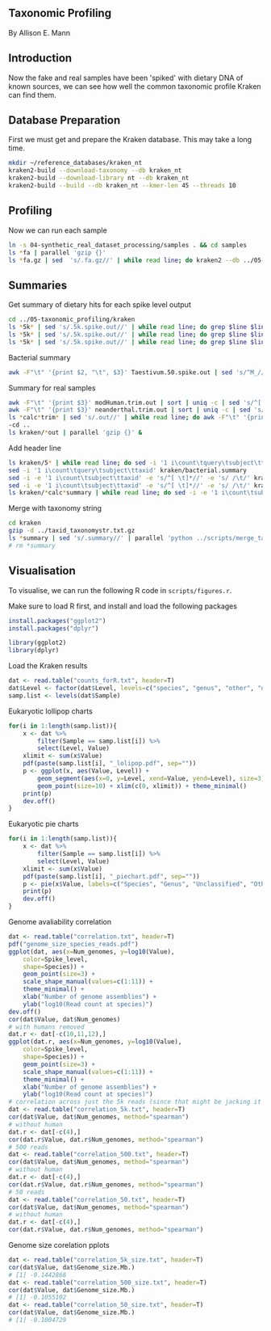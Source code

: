 ## Taxonomic Profiling

By Allison E. Mann

## Introduction

Now the fake and real samples have been 'spiked' with dietary DNA of known
sources, we can see how well the common taxonomic profile Kraken can find them.

## Database Preparation

First we must get and prepare the Kraken database. This may take a long time.

```bash
mkdir ~/reference_databases/kraken_nt 
kraken2-build --download-taxonomy --db kraken_nt
kraken2-build --download-library nt --db kraken_nt
kraken2-build --build --db kraken_nt --kmer-len 45 --threads 10
```

## Profiling

Now we can run each sample

```bash
ln -s 04-synthetic_real_dataset_processing/samples . && cd samples
ls *fa | parallel 'gzip {}'
ls *fa.gz | sed  's/.fa.gz//' | while read line; do kraken2 --db ../05-taxonomic_profiling/reference_databases/kraken_nt/ --threads 8 --use-names --gzip-compressed --output ../../05-taxonomic_profiling/kraken/$line.out $line.fa.gz; done
```

## Summaries

Get summary of dietary hits for each spike level output

```bash
cd ../05-taxonomic_profiling/kraken
ls *5k* | sed 's/.5k.spike.out//' | while read line; do grep $line $line.5k.spike.out | awk -F"\t" '{print $2, "\t", $3}' | sed 's/^M_//' | sed 's/^MT_//' | sed 's/_.*\t/\t/' | sort | uniq -c | sed 's/^[ \t]*//' | sed 's/ /\t/' | sed 's/ //' | sed 's/ /_/g' | sed 's/_(taxid_/\t/' | sed 's/)$//' >> 5k.spike.summary; done
ls *5k* | sed 's/.5k.spike.out//' | while read line; do grep $line $line.500.spike.out | awk -F"\t" '{print $2, "\t", $3}' | sed 's/^M_//' | sed 's/^MT_//' | sed 's/_.*\t/\t/' | sort | uniq -c | sed 's/^[ \t]*//' | sed 's/ /\t/' | sed 's/ //' | sed 's/ /_/g' | sed 's/_(taxid_/\t/' | sed 's/)$//' >> 500.spike.summary; done
ls *5k* | sed 's/.5k.spike.out//' | while read line; do grep $line $line.50.spike.out | awk -F"\t" '{print $2, "\t", $3}' | sed 's/^M_//' | sed 's/^MT_//' | sed 's/_.*\t/\t/' | sort | uniq -c | sed 's/^[ \t]*//' | sed 's/ /\t/' | sed 's/ //' | sed 's/ /_/g' | sed 's/_(taxid_/\t/' | sed 's/)$//' >> 50.spike.summary; done
```

Bacterial summary

```bash
awk -F"\t" '{print $2, "\t", $3}' Taestivum.50.spike.out | sed 's/^M_//' | sed 's/^MT_//' | sed 's/_.*\t/\t/' | sort | uniq -c | sed 's/^[ \t]*//' | sed 's/ /\t/' | sed 's/ //' | sed 's/ /_/g' | sed 's/_(taxid_/\t/' | sed 's/)$//' > bacterial.summary
```

Summary for real samples

```bash
awk -F"\t" '{print $3}' modHuman.trim.out | sort | uniq -c | sed 's/^[ \t]*//' | sed 's/ /\t/' | sed 's/ /_/g' | sed 's/_(taxid_/\t/' | sed 's/)//g' > modHuman.summary &
awk -F"\t" '{print $3}' neanderthal.trim.out | sort | uniq -c | sed 's/^[ \t]*//' | sed 's/ /\t/' | sed 's/ /_/g' | sed 's/_(taxid_/\t/' | sed 's/)//g' > neanderthal.summary &
ls *calc*trim* | sed 's/.out//' | while read line; do awk -F"\t" '{print $3}' $line.out | sort | uniq -c | sed 's/^[ \t]*//' | sed 's/ /\t/' | sed 's/ /_/g' | sed 's/_(taxid_/\t/' | sed 's/)//g' > $line.summary; done
-cd ..
ls kraken/*out | parallel 'gzip {}' & 
```

Add header line

```bash
ls kraken/5* | while read line; do sed -i '1 i\count\tquery\tsubject\ttaxid' $line; done &
sed -i '1 i\count\tquery\tsubject\ttaxid' kraken/bacterial.summary
sed -i -e '1 i\count\tsubject\ttaxid' -e 's/^[ \t]*//' -e 's/ /\t/' kraken/modHuman.summary
sed -i -e '1 i\count\tsubject\ttaxid' -e 's/^[ \t]*//' -e 's/ /\t/' kraken/neanderthal.summary
ls kraken/*calc*summary | while read line; do sed -i -e '1 i\count\tsubject\ttaxid' -e 's/^[ \t]*//' -e 's/ /\t/' $line; done
```


Merge with taxonomy string

```bash
cd kraken
gzip -d ../taxid_taxonomystr.txt.gz 
ls *summary | sed 's/.summary//' | parallel 'python ../scripts/merge_tax.py -i {}.summary -o {}.merged -t ../taxid_taxonomystr.txt'
# rm *summary
```

## Visualisation

<!-- Allie: Missing a lot of these files -->

To visualise, we can run the following R code in `scripts/figures.r`.

Make sure to load R first, and install and load the following packages

```r
install.packages("ggplot2")
install.packages("dplyr")

library(ggplot2)
library(dplyr)
```

Load the Kraken results

```r
dat <- read.table("counts_forR.txt", header=T)
dat$Level <- factor(dat$Level, levels=c("species", "genus", "other", "unassigned"))
samp.list <- levels(dat$Sample)
```

Eukaryotic lollipop charts

```r
for(i in 1:length(samp.list)){
	x <- dat %>%
		filter(Sample == samp.list[i]) %>%
		select(Level, Value)
	xlimit <- sum(x$Value)
	pdf(paste(samp.list[i], "_lolipop.pdf", sep=""))
	p <- ggplot(x, aes(Value, Level)) +
        geom_segment(aes(x=0, y=Level, xend=Value, yend=Level), size=3) +
        geom_point(size=10) + xlim(c(0, xlimit)) + theme_minimal()
    print(p)
    dev.off()
}
```

Eukaryotic pie charts

```r
for(i in 1:length(samp.list)){
	x <- dat %>%
		filter(Sample == samp.list[i]) %>%
		select(Level, Value)
	xlimit <- sum(x$Value)
	pdf(paste(samp.list[i], "_piechart.pdf", sep=""))
	p <- pie(x$Value, labels=c("Species", "Genus", "Unclassified", "Other"), col=c("#0868ac", "#43a2ca", "#bae4bc", "#7bccc4"))
    print(p)
    dev.off()
}
```

Genome avaliability correlation

```r
dat <- read.table("correlation.txt", header=T)
pdf("genome_size_species_reads.pdf")
ggplot(dat, aes(x=Num_genomes, y=log10(Value), 
	color=Spike_level, 
	shape=Species)) + 
	geom_point(size=3) + 
	scale_shape_manual(values=c(1:11)) + 
	theme_minimal() + 
	xlab("Number of genome assemblies") + 
	ylab("log10(Read count at species)")
dev.off()
cor(dat$Value, dat$Num_genomes)
# with humans removed
dat.r <- dat[-c(10,11,12),]
ggplot(dat.r, aes(x=Num_genomes, y=log10(Value), 
	color=Spike_level, 
	shape=Species)) + 
	geom_point(size=3) + 
	scale_shape_manual(values=c(1:11)) + 
	theme_minimal() + 
	xlab("Number of genome assemblies") + 
	ylab("log10(Read count at species)")
# correlation across just the 5k reads (since that might be jacking it up)
dat <- read.table("correlation_5k.txt", header=T)
cor(dat$Value, dat$Num_genomes, method="spearman")
# without human
dat.r <- dat[-c(4),]
cor(dat.r$Value, dat.r$Num_genomes, method="spearman")
# 500 reads
dat <- read.table("correlation_500.txt", header=T)
cor(dat$Value, dat$Num_genomes, method="spearman")
# without human
dat.r <- dat[-c(4),]
cor(dat.r$Value, dat.r$Num_genomes, method="spearman")
# 50 reads
dat <- read.table("correlation_50.txt", header=T)
cor(dat$Value, dat$Num_genomes, method="spearman")
# without human
dat.r <- dat[-c(4),]
cor(dat.r$Value, dat.r$Num_genomes, method="spearman")
```

Genome size corelation pplots

```r
dat <- read.table("correlation_5k_size.txt", header=T)
cor(dat$Value, dat$Genome_size.Mb.)
# [1] -0.1442868
dat <- read.table("correlation_500_size.txt", header=T)
cor(dat$Value, dat$Genome_size.Mb.)
# [1] -0.1055102
dat <- read.table("correlation_50_size.txt", header=T)
cor(dat$Value, dat$Genome_size.Mb.)
# [1] -0.1004729
```


